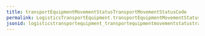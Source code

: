 ```yaml
---
title: transportEquipmentMovementStatusTransportMovementStatusCode
permalink: LogisticsTransportEquipment.transportEquipmentMovementStatusTransportMovementStatusCode.html
jsonid: logisticstransportequipment_transportequipmentmovementstatustransportmovementstatuscode
---
```

